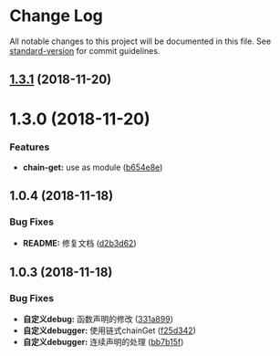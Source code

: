 # Change Log

All notable changes to this project will be documented in this file. See [standard-version](https://github.com/conventional-changelog/standard-version) for commit guidelines.

<a name="1.3.1"></a>
## [1.3.1](https://github.com/huruji/babel-plugin-no-debugging/compare/v1.3.0...v1.3.1) (2018-11-20)



<a name="1.3.0"></a>
# 1.3.0 (2018-11-20)


### Features

* **chain-get:** use as module ([b654e8e](https://github.com/huruji/babel-plugin-no-debugging/commit/b654e8e))



<a name="1.0.4"></a>
## 1.0.4 (2018-11-18)


### Bug Fixes

* **README:** 修复文档 ([d2b3d62](https://github.com/huruji/babel-plugin-no-debugging/commit/d2b3d62))



<a name="1.0.3"></a>
## 1.0.3 (2018-11-18)


### Bug Fixes

* **自定义debug:** 函数声明的修改 ([331a899](https://github.com/huruji/babel-plugin-no-debugging/commit/331a899))
* **自定义debugger:** 使用链式chainGet ([f25d342](https://github.com/huruji/babel-plugin-no-debugging/commit/f25d342))
* **自定义debugger:** 连续声明的处理 ([bb7b15f](https://github.com/huruji/babel-plugin-no-debugging/commit/bb7b15f))
